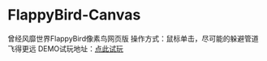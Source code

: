 # FlappyBird-Canvas
曾经风靡世界FlappyBird像素鸟网页版
操作方式：鼠标单击，尽可能的躲避管道飞得更远
DEMO试玩地址：[点此试玩](http://hwong.cn/FlappyBird-Canvas/index.html)
